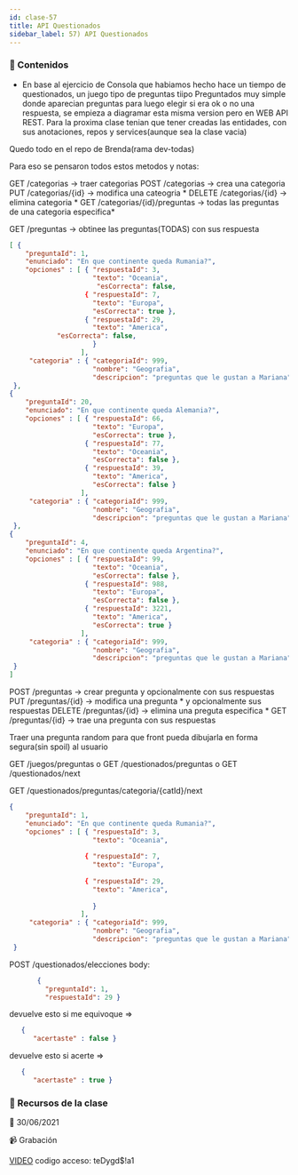 ```yaml
---
id: clase-57
title: API Questionados
sidebar_label: 57) API Questionados
---
```




### 📝 Contenidos

- En base al ejercicio de Consola que habiamos hecho hace un tiempo de questionados, un juego tipo de preguntas tiipo Preguntados muy simple donde aparecian  preguntas para luego elegir si era ok o no una respuesta, se empieza a diagramar esta misma version pero en WEB API REST.
Para la proxima clase tenian que tener creadas las entidades, con sus anotaciones, repos y services(aunque sea la clase vacia)

Quedo todo en el repo de Brenda(rama dev-todas)

Para eso se pensaron todos estos metodos y notas:

GET /categorias  -> traer categorias
POST /categorias -> crea una categoria
PUT /categorias/{id} -> modifica una cateogria *
DELETE /categorias/{id}  -> elimina categoria *
GET /categorias/{id}/preguntas -> todas las preguntas de una categoria especifica*

GET /preguntas -> obtinee las preguntas(TODAS) con sus respuesta

```json
[ {  
    "preguntaId": 1,
    "enunciado": "En que continente queda Rumania?",
    "opciones" : [ { "respuestaId": 3,
                     "texto": "Oceania",
                      "esCorrecta": false,
                   { "respuestaId": 7,
                     "texto": "Europa",
                     "esCorrecta": true },
                   { "respuestaId": 29,
                     "texto": "America",
 			"esCorrecta": false,
                     }
                  ],
     "categoria" : { "categoriaId": 999,
                     "nombre": "Geografia",
                     "descripcion": "preguntas que le gustan a Mariana"}
 },
{  
    "preguntaId": 20,
    "enunciado": "En que continente queda Alemania?",
    "opciones" : [ { "respuestaId": 66,
                     "texto": "Europa",
                     "esCorrecta": true },
                   { "respuestaId": 77,
                     "texto": "Oceania",
                     "esCorrecta": false },
                   { "respuestaId": 39,
                     "texto": "America",
                     "esCorrecta": false }
                  ],
     "categoria" : { "categoriaId": 999,
                     "nombre": "Geografia",
                     "descripcion": "preguntas que le gustan a Mariana"}
 },
{  
    "preguntaId": 4,
    "enunciado": "En que continente queda Argentina?",
    "opciones" : [ { "respuestaId": 99,
                     "texto": "Oceania",
                     "esCorrecta": false },
                   { "respuestaId": 988,
                     "texto": "Europa",
                     "esCorrecta": false },
                   { "respuestaId": 3221,
                     "texto": "America",
                     "esCorrecta": true }
                  ],
     "categoria" : { "categoriaId": 999,
                     "nombre": "Geografia",
                     "descripcion": "preguntas que le gustan a Mariana"}
 }
]
```                

POST /preguntas -> crear pregunta y opcionalmente con sus respuestas
PUT /preguntas/{id} -> modifica una pregunta * y opcionalmente sus respuestas
DELETE /preguntas/{id} -> elimina una preguta especifica *
GET /preguntas/{id} -> trae una pregunta con sus respuestas


Traer una pregunta random para que front pueda dibujarla en forma segura(sin spoil) al usuario

GET /juegos/preguntas
o
GET /questionados/preguntas
o
GET /questionados/next

GET /questionados/preguntas/categoria/{catId}/next

```json
{  
    "preguntaId": 1,
    "enunciado": "En que continente queda Rumania?",
    "opciones" : [ { "respuestaId": 3,
                     "texto": "Oceania",
                      
                   { "respuestaId": 7,
                     "texto": "Europa",
                     
                   { "respuestaId": 29,
                     "texto": "America",
 			
                     }
                  ],
     "categoria" : { "categoriaId": 999,
                     "nombre": "Geografia",
                     "descripcion": "preguntas que le gustan a Mariana"}
 }
```

POST /questionados/elecciones
 body:  
 ```json
        {
          "preguntaId": 1,
          "respuestaId": 29 }
```

devuelve esto si me equivoque => 
```json
   {
      "acertaste" : false }
```

devuelve esto si acerte => 

```json
   {
      "acertaste" : true }
```



### 🚀 Recursos de la clase

📆 30/06/2021

📹 Grabación

[VIDEO](https://us02web.zoom.us/rec/share/fS0mkwxt68MWuACAm5YqsC19Kgt_RP4-WaThs5XA9_yN2sMSmBsEg2zGxYEWBNbb.48BAQtiIFiJ2NdFr)
codigo acceso: teDygd$!a1
